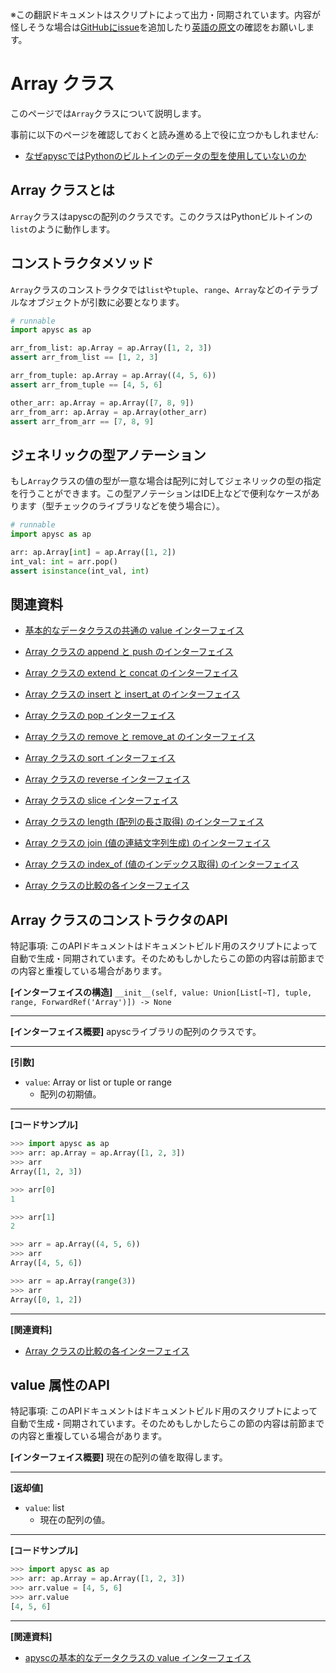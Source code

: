 <span class="inconspicuous-txt">※この翻訳ドキュメントはスクリプトによって出力・同期されています。内容が怪しそうな場合は<a href="https://github.com/simon-ritchie/apysc/issues" target="_blank">GitHubにissue</a>を追加したり[英語の原文](https://simon-ritchie.github.io/apysc/en/array.html)の確認をお願いします。</span>

# Array クラス

このページでは`Array`クラスについて説明します。

事前に以下のページを確認しておくと読み進める上で役に立つかもしれません:

- [なぜapyscではPythonのビルトインのデータの型を使用していないのか](jp_why_apysc_doesnt_use_python_builtin_data_type.md)

## Array クラスとは

`Array`クラスはapyscの配列のクラスです。このクラスはPythonビルトインの`list`のように動作します。

## コンストラクタメソッド

`Array`クラスのコンストラクタでは`list`や`tuple`、`range`、`Array`などのイテラブルなオブジェクトが引数に必要となります。

```py
# runnable
import apysc as ap

arr_from_list: ap.Array = ap.Array([1, 2, 3])
assert arr_from_list == [1, 2, 3]

arr_from_tuple: ap.Array = ap.Array((4, 5, 6))
assert arr_from_tuple == [4, 5, 6]

other_arr: ap.Array = ap.Array([7, 8, 9])
arr_from_arr: ap.Array = ap.Array(other_arr)
assert arr_from_arr == [7, 8, 9]
```

## ジェネリックの型アノテーション

もし`Array`クラスの値の型が一意な場合は配列に対してジェネリックの型の指定を行うことができます。この型アノテーションはIDE上などで便利なケースがあります（型チェックのライブラリなどを使う場合に）。

```py
# runnable
import apysc as ap

arr: ap.Array[int] = ap.Array([1, 2])
int_val: int = arr.pop()
assert isinstance(int_val, int)
```

## 関連資料

- [基本的なデータクラスの共通の value インターフェイス](jp_fundamental_data_classes_value_interface.md)
- [Array クラスの append と push のインターフェイス](jp_array_append_and_push.md)

- [Array クラスの extend と concat のインターフェイス](jp_array_extend_and_concat.md)
- [Array クラスの insert と insert_at のインターフェイス](jp_array_insert_and_insert_at.md)

- [Array クラスの pop インターフェイス](jp_array_pop.md)
- [Array クラスの remove と remove_at のインターフェイス](jp_array_remove_and_remove_at.md)

- [Array クラスの sort インターフェイス](jp_array_sort.md)
- [Array クラスの reverse インターフェイス](jp_array_reverse.md)

- [Array クラスの slice インターフェイス](jp_array_slice.md)
- [Array クラスの length (配列の長さ取得) のインターフェイス](jp_array_length.md)

- [Array クラスの join (値の連結文字列生成) のインターフェイス](jp_array_join.md)
- [Array クラスの index_of (値のインデックス取得) のインターフェイス](jp_array_index_of.md)

- [Array クラスの比較の各インターフェイス](jp_array_comparison.md)

## Array クラスのコンストラクタのAPI

<span class="inconspicuous-txt">特記事項: このAPIドキュメントはドキュメントビルド用のスクリプトによって自動で生成・同期されています。そのためもしかしたらこの節の内容は前節までの内容と重複している場合があります。</span>

**[インターフェイスの構造]** `__init__(self, value: Union[List[~T], tuple, range, ForwardRef('Array')]) -> None`<hr>

**[インターフェイス概要]** apyscライブラリの配列のクラスです。<hr>

**[引数]**

- `value`: Array or list or tuple or range
  - 配列の初期値。

<hr>

**[コードサンプル]**

```py
>>> import apysc as ap
>>> arr: ap.Array = ap.Array([1, 2, 3])
>>> arr
Array([1, 2, 3])

>>> arr[0]
1

>>> arr[1]
2

>>> arr = ap.Array((4, 5, 6))
>>> arr
Array([4, 5, 6])

>>> arr = ap.Array(range(3))
>>> arr
Array([0, 1, 2])
```

<hr>

**[関連資料]**

- [Array クラスの比較の各インターフェイス](https://simon-ritchie.github.io/apysc/jp_array_comparison.html)

## value 属性のAPI

<span class="inconspicuous-txt">特記事項: このAPIドキュメントはドキュメントビルド用のスクリプトによって自動で生成・同期されています。そのためもしかしたらこの節の内容は前節までの内容と重複している場合があります。</span>

**[インターフェイス概要]** 現在の配列の値を取得します。<hr>

**[返却値]**

- `value`: list
  - 現在の配列の値。

<hr>

**[コードサンプル]**

```py
>>> import apysc as ap
>>> arr: ap.Array = ap.Array([1, 2, 3])
>>> arr.value = [4, 5, 6]
>>> arr.value
[4, 5, 6]
```

<hr>

**[関連資料]**

- [apyscの基本的なデータクラスの value インターフェイス](https://simon-ritchie.github.io/apysc/jp_fundamental_data_classes_value_interface.html)